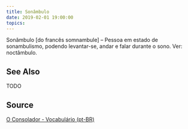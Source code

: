 ```yaml
---
title: Sonâmbulo
date: 2019-02-01 19:00:00
topics:
---
```


Sonâmbulo [do francês somnambule] – Pessoa em estado de sonambulismo, podendo levantar-se, andar e falar durante o sono. Ver: noctâmbulo.

## See Also
TODO

## Source
[O Consolador - Vocabulário (pt-BR)](http://www.oconsolador.com.br/linkfixo/vocabulario/principal.html)
